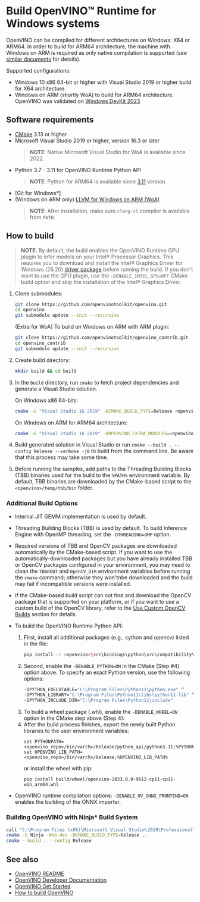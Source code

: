 # Build OpenVINO™ Runtime for Windows systems

OpenVINO can be compiled for different architectures on Windows: X64 or ARM64. In order to build for ARM64 architecture, the machine with Windows on ARM is required as only native compilation is supported (see [similar documents](https://www.linaro.org/blog/how-to-set-up-windows-on-arm-for-llvm-development/#:~:text=Install%20the%20Latest%20LLVM%20for,PATH%20yourself%2C%20as%20described%20above.) for details).

Supported configurations:
- Windows 10 x86 64-bit or higher with Visual Studio 2019 or higher build for X64 architecture.
- Windows on ARM (shortly WoA) to build for ARM64 architecture. OpenVINO was validated on [Windows DevKit 2023](https://developer.qualcomm.com/hardware/windows-on-snapdragon/windows-dev-kit-2023)

## Software requirements 

- [CMake](https://cmake.org/download/) 3.13 or higher
- Microsoft Visual Studio 2019 or higher, version 16.3 or later
  > **NOTE**: Native Microsoft Visual Studio for WoA is available since 2022. 
- Python 3.7 - 3.11 for OpenVINO Runtime Python API
  > **NOTE**: Python for ARM64 is available since [3.11](https://www.python.org/downloads/windows/) version. 
- [Git for Windows*]
- (Windows on ARM only) [LLVM for Windows on ARM (WoA)](https://github.com/llvm/llvm-project/releases/download/llvmorg-15.0.6/LLVM-15.0.6-woa64.exe)
  > **NOTE**: After installation, make sure `clang-cl` compiler is available from `PATH`. 

## How to build

> **NOTE**: By default, the build enables the OpenVINO Runtime GPU plugin to infer models on your Intel® Processor Graphics. This requires you to download and install the Intel® Graphics Driver for Windows (26.20) [driver package](https://www.intel.com/content/www/us/en/download/19344/intel-graphics-windows-dch-drivers.html) before running the build. If you don't want to use the GPU plugin, use the `-DENABLE_INTEL_GPU=OFF` CMake build option and skip the installation of the Intel® Graphics Driver.

1. Clone submodules:
    ```sh
    git clone https://github.com/openvinotoolkit/openvino.git
    cd openvino
    git submodule update --init --recursive
    ```
   (Extra for WoA) To build on Windows on ARM with ARM plugin:
    ```sh
    git clone https://github.com/openvinotoolkit/openvino_contrib.git
    cd openvino_contrib
    git submodule update --init --recursive
    ```

2. Create build directory:
    ```sh
    mkdir build && cd build
    ```
3. In the `build` directory, run `cmake` to fetch project dependencies and generate a Visual Studio solution.

   On Windows x86 64-bits:
    ```sh
    cmake -G "Visual Studio 16 2019" -DCMAKE_BUILD_TYPE=Release <openvino>
    ```

   On Windows on ARM for ARM64 architecture:
    ```sh
    cmake -G "Visual Studio 16 2019" -DOPENVINO_EXTRA_MODULES=<openvino_contrib>/modules/arm_plugin -DCMAKE_BUILD_TYPE=Release <openvino>
    ```

4. Build generated solution in Visual Studio or run `cmake --build . --config Release --verbose -j8` to build from the command line. Be aware that this process may take some time.

5. Before running the samples, add paths to the Threading Building Blocks (TBB) binaries used for the build to the `%PATH%` environment variable. By default, TBB binaries are downloaded by the CMake-based script to the `<openvino>/temp/tbb/bin` folder.

### Additional Build Options

- Internal JIT GEMM implementation is used by default.

- Threading Building Blocks (TBB) is used by default. To build Inference Engine with OpenMP threading, set the `-DTHREADING=OMP` option.

- Required versions of TBB and OpenCV packages are downloaded automatically by the CMake-based script. If you want to use the automatically-downloaded packages but you have already installed TBB or OpenCV packages configured in your environment, you may need to clean the `TBBROOT` and `OpenCV_DIR` environment variables before running the `cmake` command; otherwise they won'tnbe downloaded and the build may fail if incompatible versions were installed.

- If the CMake-based build script can not find and download the OpenCV package that is supported on your platform, or if you want to use a custom build of the OpenCV library, refer to the [Use Custom OpenCV Builds](./cmake_options_for_custom_compilation.md#Building-with-custom-OpenCV) section for details.

- To build the OpenVINO Runtime Python API:
  1. First, install all additional packages (e.g., cython and opencv) listed in the file:
      ```sh
      pip install -r <openvino>\src\bindings\python\src\compatibility\openvino\requirements-dev.txt
      ```
  2. Second, enable the `-DENABLE_PYTHON=ON` in the CMake (Step #4) option above. To specify an exact Python version, use the following options:
     ```sh
     -DPYTHON_EXECUTABLE="C:\Program Files\Python11\python.exe" ^
     -DPYTHON_LIBRARY="C:\Program Files\Python11\libs\python11.lib" ^
     -DPYTHON_INCLUDE_DIR="C:\Program Files\Python11\include"
     ```
  3. To build a wheel package (.whl), enable the `-DENABLE_WHEEL=ON` option in the CMake step above (Step 4):
  4. After the build process finishes, export the newly built Python libraries to the user environment variables:
     ```
     set PYTHONPATH=<openvino_repo>/bin/<arch>/Release/python_api/python3.11;%PYTHONPATH%
     set OPENVINO_LIB_PATH=<openvino_repo>/bin/<arch>/Release;%OPENVINO_LIB_PATH%
     ```
     or install the wheel with pip:
     ```
     pip install build/wheel/openvino-2023.0.0-9612-cp11-cp11-win_arm64.whl
     ```

- OpenVINO runtime compilation options:
  `-DENABLE_OV_ONNX_FRONTEND=ON` enables the building of the ONNX importer.

### Building OpenVINO with Ninja* Build System

```sh
call "C:\Program Files (x86)\Microsoft Visual Studio\2019\Professional\VC\Auxiliary\Build\vcvars64.bat"
cmake -G Ninja -Wno-dev -DCMAKE_BUILD_TYPE=Release ..
cmake --build . --config Release
```

## See also

 * [OpenVINO README](../../README.md)
 * [OpenVINO Developer Documentation](index.md)
 * [OpenVINO Get Started](./get_started.md)
 * [How to build OpenVINO](build.md)

